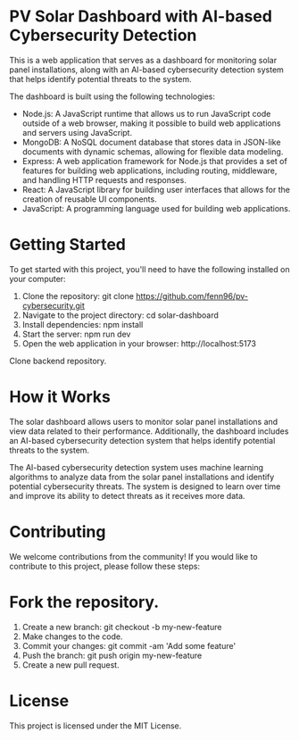 # PV Solar Dashboard with AI-based Cybersecurity Detection

This is a web application that serves as a dashboard for monitoring solar panel installations, along with an AI-based cybersecurity detection system that helps identify potential threats to the system.

The dashboard is built using the following technologies:

* Node.js: A JavaScript runtime that allows us to run JavaScript code outside of a web browser, making it possible to build web applications and servers using JavaScript.
* MongoDB: A NoSQL document database that stores data in JSON-like documents with dynamic schemas, allowing for flexible data modeling.
* Express: A web application framework for Node.js that provides a set of features for building web applications, including routing, middleware, and handling HTTP requests and responses.
* React: A JavaScript library for building user interfaces that allows for the creation of reusable UI components.
* JavaScript: A programming language used for building web applications.

# Getting Started

To get started with this project, you'll need to have the following installed on your computer:

1. Clone the repository: git clone https://github.com/fenn96/pv-cybersecurity.git
2. Navigate to the project directory: cd solar-dashboard
3. Install dependencies: npm install
4. Start the server: npm run dev
5. Open the web application in your browser: http://localhost:5173

Clone backend repository.

# How it Works

The solar dashboard allows users to monitor solar panel installations and view data related to their performance. Additionally, the dashboard includes an AI-based cybersecurity detection system that helps identify potential threats to the system.

The AI-based cybersecurity detection system uses machine learning algorithms to analyze data from the solar panel installations and identify potential cybersecurity threats. The system is designed to learn over time and improve its ability to detect threats as it receives more data.

# Contributing

We welcome contributions from the community! If you would like to contribute to this project, please follow these steps:

# Fork the repository.

1. Create a new branch: git checkout -b my-new-feature
2. Make changes to the code.
3. Commit your changes: git commit -am 'Add some feature'
4. Push the branch: git push origin my-new-feature
5. Create a new pull request.

# License

This project is licensed under the MIT License. 
